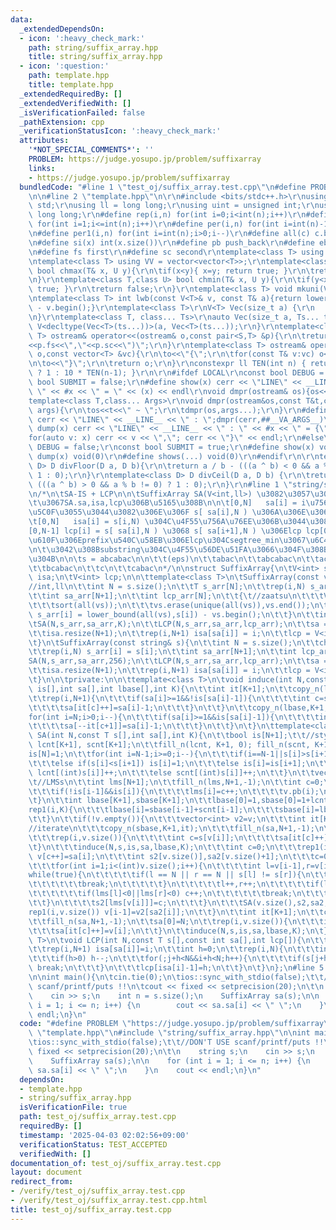 ```yaml
---
data:
  _extendedDependsOn:
  - icon: ':heavy_check_mark:'
    path: string/suffix_array.hpp
    title: string/suffix_array.hpp
  - icon: ':question:'
    path: template.hpp
    title: template.hpp
  _extendedRequiredBy: []
  _extendedVerifiedWith: []
  _isVerificationFailed: false
  _pathExtension: cpp
  _verificationStatusIcon: ':heavy_check_mark:'
  attributes:
    '*NOT_SPECIAL_COMMENTS*': ''
    PROBLEM: https://judge.yosupo.jp/problem/suffixarray
    links:
    - https://judge.yosupo.jp/problem/suffixarray
  bundledCode: "#line 1 \"test_oj/suffix_array.test.cpp\"\n#define PROBLEM \"https://judge.yosupo.jp/problem/suffixarray\"\
    \n\n#line 2 \"template.hpp\"\n\r\n#include <bits/stdc++.h>\r\nusing namespace\
    \ std;\r\nusing ll = long long;\r\nusing uint = unsigned int;\r\nusing ull = unsigned\
    \ long long;\r\n#define rep(i,n) for(int i=0;i<int(n);i++)\r\n#define rep1(i,n)\
    \ for(int i=1;i<=int(n);i++)\r\n#define per(i,n) for(int i=int(n)-1;i>=0;i--)\r\
    \n#define per1(i,n) for(int i=int(n);i>0;i--)\r\n#define all(c) c.begin(),c.end()\r\
    \n#define si(x) int(x.size())\r\n#define pb push_back\r\n#define eb emplace_back\r\
    \n#define fs first\r\n#define sc second\r\ntemplate<class T> using V = vector<T>;\r\
    \ntemplate<class T> using VV = vector<vector<T>>;\r\ntemplate<class T,class U>\
    \ bool chmax(T& x, U y){\r\n\tif(x<y){ x=y; return true; }\r\n\treturn false;\r\
    \n}\r\ntemplate<class T,class U> bool chmin(T& x, U y){\r\n\tif(y<x){ x=y; return\
    \ true; }\r\n\treturn false;\r\n}\r\ntemplate<class T> void mkuni(V<T>& v){sort(all(v));v.erase(unique(all(v)),v.end());}\r\
    \ntemplate<class T> int lwb(const V<T>& v, const T& a){return lower_bound(all(v),a)\
    \ - v.begin();}\r\ntemplate<class T>\r\nV<T> Vec(size_t a) {\r\n    return V<T>(a);\r\
    \n}\r\ntemplate<class T, class... Ts>\r\nauto Vec(size_t a, Ts... ts) {\r\n  return\
    \ V<decltype(Vec<T>(ts...))>(a, Vec<T>(ts...));\r\n}\r\ntemplate<class S,class\
    \ T> ostream& operator<<(ostream& o,const pair<S,T> &p){\r\n\treturn o<<\"(\"\
    <<p.fs<<\",\"<<p.sc<<\")\";\r\n}\r\ntemplate<class T> ostream& operator<<(ostream&\
    \ o,const vector<T> &vc){\r\n\to<<\"{\";\r\n\tfor(const T& v:vc) o<<v<<\",\";\r\
    \n\to<<\"}\";\r\n\treturn o;\r\n}\r\nconstexpr ll TEN(int n) { return (n == 0)\
    \ ? 1 : 10 * TEN(n-1); }\r\n\r\n#ifdef LOCAL\r\nconst bool DEBUG = true;\r\nconst\
    \ bool SUBMIT = false;\r\n#define show(x) cerr << \"LINE\" << __LINE__ << \" :\
    \ \" << #x << \" = \" << (x) << endl\r\nvoid dmpr(ostream& os){os<<endl;}\r\n\
    template<class T,class... Args>\r\nvoid dmpr(ostream&os,const T&t,const Args&...\
    \ args){\r\n\tos<<t<<\" ~ \";\r\n\tdmpr(os,args...);\r\n}\r\n#define shows(...)\
    \ cerr << \"LINE\" << __LINE__ << \" : \";dmpr(cerr,##__VA_ARGS__)\r\n#define\
    \ dump(x) cerr << \"LINE\" << __LINE__ << \" : \" << #x << \" = {\";  \\\r\n\t\
    for(auto v: x) cerr << v << \",\"; cerr << \"}\" << endl;\r\n#else\r\nconst bool\
    \ DEBUG = false;\r\nconst bool SUBMIT = true;\r\n#define show(x) void(0)\r\n#define\
    \ dump(x) void(0)\r\n#define shows(...) void(0)\r\n#endif\r\n\r\ntemplate<class\
    \ D> D divFloor(D a, D b){\r\n\treturn a / b - (((a ^ b) < 0 && a % b != 0) ?\
    \ 1 : 0);\r\n}\r\ntemplate<class D> D divCeil(D a, D b) {\r\n\treturn a / b +\
    \ (((a ^ b) > 0 && a % b != 0) ? 1 : 0);\r\n}\r\n#line 1 \"string/suffix_array.hpp\"\
    \n/*\n\tSA-IS + LCP\n\n\tSuffixArray SA(V<int,ll>) \u3082\u3057\u304F\u306F SA(string)\n\
    \t\u3067SA.sa,isa,lcp\u306B\u5165\u308B\n\n\t[0,N]   sa[i] = i\u756A\u76EE\u306B\
    \u5C0F\u3055\u3044\u3082\u306E\u306F s[ sa[i],N ) \u306A\u306E\u3067 sa[0] = N\n\
    \t[0,N]   isa[i] = s[i,N) \u304C\u4F55\u756A\u76EE\u306B\u3044\u308B\u304B\n\t\
    [0,N-1] lcp[i] = s[ sa[i],N ) \u3068 s[ sa[i+1],N ) \u306Elcp lcp[0] = 0\n\t\u4EFB\
    \u610F\u306Eprefix\u540C\u58EB\u306Elcp\u304Csegtree_min\u3067\u6C42\u307E\u308B\
    \n\t\u3042\u308Bsubstring\u304C\u4F55\u56DE\u51FA\u3066\u304F\u308B\u304B? \u3068\
    \u304B\n\n\ts = abcabac\n\n\t\t(eps)\n\t\tabac\n\t\tabcabac\n\t\tac\n\t\tbac\n\
    \t\tbcabac\n\t\tc\n\t\tcabac\n*/\n\nstruct SuffixArray{\n\tV<int> sa;\n\tV<int>\
    \ isa;\n\tV<int> lcp;\n\n\ttemplate<class T>\n\tSuffixArray(const vector<T>& s){\t\
    //int,ll\n\t\tint N = s.size();\n\t\tT s_arr[N];\n\t\trep(i,N) s_arr[i] = s[i];\n\
    \t\tint sa_arr[N+1];\n\t\tint lcp_arr[N];\n\t\t{\t//zaatsu\n\t\t\tV<T> vs = s;\n\
    \t\t\tsort(all(vs));\n\t\t\tvs.erase(unique(all(vs)),vs.end());\n\t\t\trep(i,N)\
    \ s_arr[i] = lower_bound(all(vs),s[i]) - vs.begin();\n\t\t}\n\t\tint K = N;\n\t\
    \tSA(N,s_arr,sa_arr,K);\n\t\tLCP(N,s_arr,sa_arr,lcp_arr);\n\t\tsa = V<int>(sa_arr,sa_arr+(N+1));\n\
    \t\tisa.resize(N+1);\n\t\trep(i,N+1) isa[sa[i]] = i;\n\t\tlcp = V<int>(lcp_arr,lcp_arr+N);\n\
    \t}\n\tSuffixArray(const string& s){\n\t\tint N = s.size();\n\t\tchar s_arr[N];\n\
    \t\trep(i,N) s_arr[i] = s[i];\n\t\tint sa_arr[N+1];\n\t\tint lcp_arr[N];\n\t\t\
    SA(N,s_arr,sa_arr,256);\n\t\tLCP(N,s_arr,sa_arr,lcp_arr);\n\t\tsa = V<int>(sa_arr,sa_arr+(N+1));\n\
    \t\tisa.resize(N+1);\n\t\trep(i,N+1) isa[sa[i]] = i;\n\t\tlcp = V<int>(lcp_arr,lcp_arr+N);\n\
    \t}\n\n\tprivate:\n\n\ttemplate<class T>\n\tvoid induce(int N,const T s[],bool\
    \ is[],int sa[],int lbase[],int K){\n\t\tint it[K+1];\n\t\tcopy_n(lbase,K+1,it);\n\
    \t\trep(i,N+1){\n\t\t\tif(sa[i]>=1&&!is[sa[i]-1]){\n\t\t\t\tint c=s[sa[i]-1];\n\
    \t\t\t\tsa[it[c]++]=sa[i]-1;\n\t\t\t}\n\t\t}\n\t\tcopy_n(lbase,K+1,it);\n\t\t\
    for(int i=N;i>0;i--){\n\t\t\tif(sa[i]>=1&&is[sa[i]-1]){\n\t\t\t\tint c=s[sa[i]-1];\n\
    \t\t\t\tsa[--it[c+1]]=sa[i]-1;\n\t\t\t}\n\t\t}\n\t}\n\ttemplate<class T>\n\tvoid\
    \ SA(int N,const T s[],int sa[],int K){\n\t\tbool is[N+1];\t\t//stype?\n\t\tint\
    \ lcnt[K+1], scnt[K+1];\n\t\tfill_n(lcnt, K+1, 0); fill_n(scnt, K+1, 0);\n\t\t\
    is[N]=1;\n\t\tfor(int i=N-1;i>=0;i--){\n\t\t\tif(i==N-1||s[i]>s[i+1]) is[i]=0;\n\
    \t\t\telse if(s[i]<s[i+1]) is[i]=1;\n\t\t\telse is[i]=is[i+1];\n\t\t\tif(!is[i])\
    \ lcnt[(int)s[i]]++;\n\t\t\telse scnt[(int)s[i]]++;\n\t\t}\n\t\tvector<int> v;\t\
    \t//LMSs\n\t\tint lms[N+1];\n\t\tfill_n(lms,N+1,-1);\n\t\tint c=0;\n\t\trep1(i,N-1){\n\
    \t\t\tif(!is[i-1]&&is[i]){\n\t\t\t\tlms[i]=c++;\n\t\t\t\tv.pb(i);\n\t\t\t}\n\t\
    \t}\n\t\tint lbase[K+1],sbase[K+1];\n\t\tlbase[0]=1,sbase[0]=1+lcnt[0];\n\t\t\
    rep1(i,K){\n\t\t\tlbase[i]=sbase[i-1]+scnt[i-1];\n\t\t\tsbase[i]=lbase[i]+lcnt[i];\n\
    \t\t}\n\t\tif(!v.empty()){\n\t\t\tvector<int> v2=v;\n\t\t\tint it[K+1];\t\t\t\
    //iterate\n\t\t\tcopy_n(sbase,K+1,it);\n\t\t\tfill_n(sa,N+1,-1);\n\t\t\tsa[0]=N;\n\
    \t\t\trep(i,v.size()){\n\t\t\t\tint c=s[v[i]];\n\t\t\t\tsa[it[c]++]=v[i];\n\t\t\
    \t}\n\t\t\tinduce(N,s,is,sa,lbase,K);\n\t\t\tint c=0;\n\t\t\trep1(i,N) if(lms[sa[i]]>=0)\
    \ v[c++]=sa[i];\n\t\t\tint s2[v.size()],sa2[v.size()+1];\n\t\t\tc=0;\n\t\t\ts2[lms[v[0]]]=0;\n\
    \t\t\tfor(int i=1;i<(int)v.size();i++){\n\t\t\t\tint l=v[i-1],r=v[i];\n\t\t\t\t\
    while(true){\n\t\t\t\t\tif(l == N || r == N || s[l] != s[r]){\n\t\t\t\t\t\tc++;\n\
    \t\t\t\t\t\tbreak;\n\t\t\t\t\t}\n\t\t\t\t\tl++,r++;\n\t\t\t\t\tif(lms[l]>=0||lms[r]>=0){\n\
    \t\t\t\t\t\tif(lms[l]<0||lms[r]<0) c++;\n\t\t\t\t\t\tbreak;\n\t\t\t\t\t}\n\t\t\
    \t\t}\n\t\t\t\ts2[lms[v[i]]]=c;\n\t\t\t}\n\t\t\tSA(v.size(),s2,sa2,c);\n\t\t\t\
    rep1(i,v.size()) v[i-1]=v2[sa2[i]];\n\t\t}\n\t\tint it[K+1];\n\t\tcopy_n(sbase,K+1,it);\n\
    \t\tfill_n(sa,N+1,-1);\n\t\tsa[0]=N;\n\t\trep(i,v.size()){\n\t\t\tint c=s[v[i]];\n\
    \t\t\tsa[it[c]++]=v[i];\n\t\t}\n\t\tinduce(N,s,is,sa,lbase,K);\n\t}\n\ttemplate<class\
    \ T>\n\tvoid LCP(int N,const T s[],const int sa[],int lcp[]){\n\t\tint isa[N+1];\n\
    \t\trep(i,N+1) isa[sa[i]]=i;\n\t\tint h=0;\n\t\trep(i,N){\n\t\t\tint j=sa[isa[i]-1];\n\
    \t\t\tif(h>0) h--;\n\t\t\tfor(;j+h<N&&i+h<N;h++){\n\t\t\t\tif(s[j+h]!=s[i+h])\
    \ break;\n\t\t\t}\n\t\t\tlcp[isa[i]-1]=h;\n\t\t}\n\t}\n};\n#line 5 \"test_oj/suffix_array.test.cpp\"\
    \n\nint main(){\n\tcin.tie(0);\n\tios::sync_with_stdio(false);\t\t//DON'T USE\
    \ scanf/printf/puts !!\n\tcout << fixed << setprecision(20);\n\t\n    string s;\n\
    \    cin >> s;\n    int n = s.size();\n    SuffixArray sa(s);\n\n    for (int\
    \ i = 1; i <= n; i++) {\n        cout << sa.sa[i] << \" \";\n    }\n    cout <<\
    \ endl;\n}\n"
  code: "#define PROBLEM \"https://judge.yosupo.jp/problem/suffixarray\"\n\n#include\
    \ \"template.hpp\"\n#include \"string/suffix_array.hpp\"\n\nint main(){\n\tcin.tie(0);\n\
    \tios::sync_with_stdio(false);\t\t//DON'T USE scanf/printf/puts !!\n\tcout <<\
    \ fixed << setprecision(20);\n\t\n    string s;\n    cin >> s;\n    int n = s.size();\n\
    \    SuffixArray sa(s);\n\n    for (int i = 1; i <= n; i++) {\n        cout <<\
    \ sa.sa[i] << \" \";\n    }\n    cout << endl;\n}\n"
  dependsOn:
  - template.hpp
  - string/suffix_array.hpp
  isVerificationFile: true
  path: test_oj/suffix_array.test.cpp
  requiredBy: []
  timestamp: '2025-04-03 02:02:56+09:00'
  verificationStatus: TEST_ACCEPTED
  verifiedWith: []
documentation_of: test_oj/suffix_array.test.cpp
layout: document
redirect_from:
- /verify/test_oj/suffix_array.test.cpp
- /verify/test_oj/suffix_array.test.cpp.html
title: test_oj/suffix_array.test.cpp
---
```

